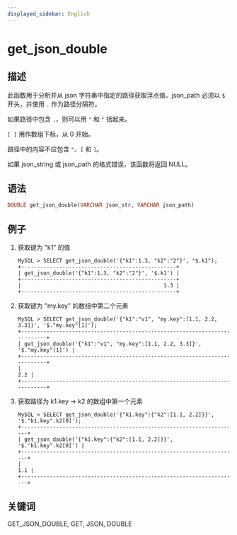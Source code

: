 ```yaml
---
displayed_sidebar: English
---
```


# get_json_double

## 描述

此函数用于分析并从 json 字符串中指定的路径获取浮点值。json_path 必须以 `$` 开头，并使用 `.` 作为路径分隔符。

如果路径中包含 `.`，则可以用 `"` 和 `"` 括起来。

`[ ]` 用作数组下标，从 0 开始。

路径中的内容不应包含 `"`、`[` 和 `]`。

如果 json_string 或 json_path 的格式错误，该函数将返回 NULL。

## 语法

```Haskell
DOUBLE get_json_double(VARCHAR json_str, VARCHAR json_path)
```

## 例子

1. 获取键为 "k1" 的值

    ```Plain Text
    MySQL > SELECT get_json_double('{"k1":1.3, "k2":"2"}', "$.k1");
    +-------------------------------------------------+
    | get_json_double('{"k1":1.3, "k2":"2"}', '$.k1') |
    +-------------------------------------------------+
    |                                             1.3 |
    +-------------------------------------------------+
    ```

2. 获取键为 "my.key" 的数组中第二个元素

    ```Plain Text
    MySQL > SELECT get_json_double('{"k1":"v1", "my.key":[1.1, 2.2, 3.3]}', '$."my.key"[1]');
    +---------------------------------------------------------------------------+
    | get_json_double('{"k1":"v1", "my.key":[1.1, 2.2, 3.3]}', '$."my.key"[1]') |
    +---------------------------------------------------------------------------+
    |                                                                       2.2 |
    +---------------------------------------------------------------------------+
    ```

3. 获取路径为 k1.key -> k2 的数组中第一个元素

    ```Plain Text
    MySQL > SELECT get_json_double('{"k1.key":{"k2":[1.1, 2.2]}}', '$."k1.key".k2[0]');
    +---------------------------------------------------------------------+
    | get_json_double('{"k1.key":{"k2":[1.1, 2.2]}}', '$."k1.key".k2[0]') |
    +---------------------------------------------------------------------+
    |                                                                 1.1 |
    +---------------------------------------------------------------------+
    ```

## 关键词

GET_JSON_DOUBLE, GET, JSON, DOUBLE
